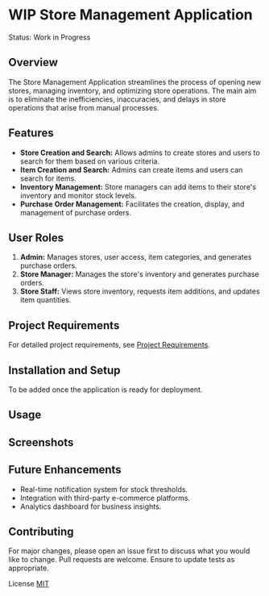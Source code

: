 # WIP Store Management Application

Status: Work in Progress

## Overview
The Store Management Application streamlines the process of opening new stores, managing inventory, and optimizing store operations. The main aim is to eliminate the inefficiencies, inaccuracies, and delays in store operations that arise from manual processes.

## Features
- **Store Creation and Search:** Allows admins to create stores and users to search for them based on various criteria.
- **Item Creation and Search:** Admins can create items and users can search for items.
- **Inventory Management:** Store managers can add items to their store's inventory and monitor stock levels.
- **Purchase Order Management:** Facilitates the creation, display, and management of purchase orders.

## User Roles
1. **Admin:** Manages stores, user access, item categories, and generates purchase orders.
2. **Store Manager:** Manages the store's inventory and generates purchase orders.
3. **Store Staff:** Views store inventory, requests item additions, and updates item quantities.

## Project Requirements
For detailed project requirements, see [Project Requirements](ProjectRequirements.md).

## Installation and Setup
To be added once the application is ready for deployment.

## Usage


## Screenshots


## Future Enhancements
- Real-time notification system for stock thresholds.
- Integration with third-party e-commerce platforms.
- Analytics dashboard for business insights.

## Contributing
For major changes, please open an issue first to discuss what you would like to change. Pull requests are welcome. Ensure to update tests as appropriate.

License
[MIT](https://choosealicense.com/licenses/mit/)
